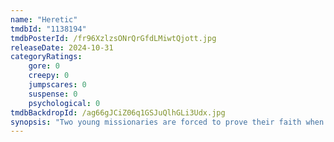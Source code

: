 ```yaml
---
name: "Heretic"
tmdbId: "1138194"
tmdbPosterId: /fr96XzlzsONrQrGfdLMiwtQjott.jpg
releaseDate: 2024-10-31
categoryRatings:
    gore: 0
    creepy: 0
    jumpscares: 0
    suspense: 0
    psychological: 0
tmdbBackdropId: /ag66gJCiZ06q1GSJuQlhGLi3Udx.jpg
synopsis: "Two young missionaries are forced to prove their faith when they knock on the wrong door and are greeted by a diabolical Mr. Reed, becoming ensnared in his deadly game of cat-and-mouse."
---
```

